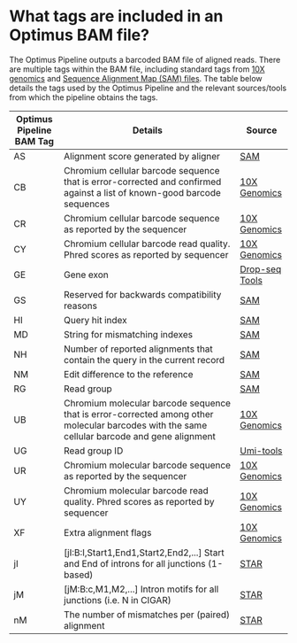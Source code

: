 # What tags are included in an Optimus BAM file?
The Optimus Pipeline outputs a barcoded BAM file of aligned reads. There are multiple tags within the BAM file, including standard tags from [10X genomics](https://support.10xgenomics.com/single-cell-gene-expression/software/pipelines/latest/output/bam) and [Sequence Alignment Map (SAM) files](https://samtools.github.io/hts-specs/SAMtags.pdf). The table below details the tags used by the Optimus Pipeline and the relevant sources/tools from which the pipeline obtains the tags.

|Optimus Pipeline BAM Tag | Details | Source
|---| --- | --- |
| AS | Alignment score generated by aligner | [SAM](https://samtools.github.io/hts-specs/SAMtags.pdf) |
| CB | Chromium cellular barcode sequence that is error-corrected and confirmed against a list of known-good barcode sequences | [10X Genomics](https://support.10xgenomics.com/single-cell-gene-expression/software/pipelines/latest/output/bam) |
| CR | Chromium cellular barcode sequence as reported by the sequencer | [10X Genomics](https://support.10xgenomics.com/single-cell-gene-expression/software/pipelines/latest/output/bam) |
| CY | Chromium cellular barcode read quality. Phred scores as reported by sequencer | [10X Genomics](https://support.10xgenomics.com/single-cell-gene-expression/software/pipelines/latest/output/bam) |
| GE | Gene exon | [Drop-seq Tools](https://github.com/broadinstitute/Drop-seq) |
| GS | Reserved for backwards compatibility reasons | [SAM](https://samtools.github.io/hts-specs/SAMtags.pdf) |
| HI | Query hit index | [SAM](https://samtools.github.io/hts-specs/SAMtags.pdf) |
| MD | String for mismatching indexes | [SAM](https://samtools.github.io/hts-specs/SAMtags.pdf) |
| NH | Number of reported alignments that contain the query in the current record | [SAM](https://samtools.github.io/hts-specs/SAMtags.pdf) |
| NM | Edit difference to the reference | [SAM](https://samtools.github.io/hts-specs/SAMtags.pdf) |
| RG | Read group | [SAM](https://samtools.github.io/hts-specs/SAMtags.pdf) |
| UB | Chromium molecular barcode sequence that is error-corrected among other molecular barcodes with the same cellular barcode and gene alignment | [10X Genomics](https://support.10xgenomics.com/single-cell-gene-expression/software/pipelines/latest/output/bam) |
| UG | Read group ID | [Umi-tools](https://github.com/CGATOxford/UMI-tools) |
| UR | Chromium molecular barcode sequence as reported by the sequencer | [10X Genomics](https://support.10xgenomics.com/single-cell-gene-expression/software/pipelines/latest/output/bam) |
| UY | Chromium molecular barcode read quality. Phred scores as reported by sequencer | [10X Genomics](https://support.10xgenomics.com/single-cell-gene-expression/software/pipelines/latest/output/bam) |
| XF | Extra alignment flags | [10X Genomics](https://support.10xgenomics.com/single-cell-gene-expression/software/pipelines/latest/output/bam) | 
| jI | [jI:B:I,Start1,End1,Start2,End2,...] Start and End of introns for all junctions (1-based) | [STAR](https://github.com/alexdobin/STAR) |
| jM | [jM:B:c,M1,M2,...] Intron motifs for all junctions (i.e. N in CIGAR)| [STAR](https://github.com/alexdobin/STAR) |
| nM | The number of mismatches per (paired) alignment | [STAR](https://github.com/alexdobin/STAR) |


